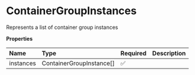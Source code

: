 # ContainerGroupInstances

Represents a list of container group instances

**Properties**

| Name      | Type                     | Required | Description |
| :-------- | :----------------------- | :------- | :---------- |
| instances | ContainerGroupInstance[] | ✅       |             |
